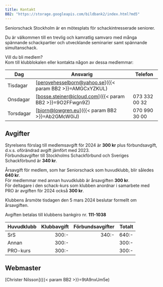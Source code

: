 ```yaml
---
title: Kontakt
BB2: "https://storage.googleapis.com/bildbank2/index.html?md5"
---
```


<div style="text-align:left">

Seniorschack Stockholm är en mötesplats för schackintresserade seniorer.

Du är välkommen till en trevlig och kamratlig samvaro 
med många spännande schackpartier och utvecklande seminarier samt spännande simultanschack.  

Vill du bli medlem?    
Kom till klubblokalen eller kontakta någon av dessa medlemmar:   
</div>

| Dag       | Ansvarig                                        | Telefon       |
|-----------|-------------------------------------------------|---------------|
| Tisdagar  | [perovehesselborn@yahoo.se]({{< param BB2 >}}=AMGCxYZKUL) |               |
| Onsdagar  | [bosse.steiner@icloud.com]({{< param BB2 >}}=9O2FFwgn9Z)  | 073 332 00 32 |
| Torsdagar | [bjorn@lowgren.eu]({{< param BB2 >}}=Ab2GMcW0iJ)          | 070 990 30 00 |

## Avgifter 

<div style="text-align:left">

Styrelsens förslag till medlemsavgift för 2024 är **300 kr** plus förbundsavgift,  
d.v.s. oförändrad avgift jämfört med 2023.  
Förbundsavgifter till Stockholms Schackförbund och Sveriges Schackförbund är **340 kr**.

Årsavgift för medlem, som har Seniorschack som huvudklubb, blir således **640 kr**.  
För medlemmar med annan huvudklubb är årsavgiften **300 kr**.  
För deltagare i den schack-kurs som klubben anordnar i samarbete med PRO
är avgiften för 2024 också **300 kr**.  

Klubbens årsmöte tisdagen den 5 mars 2024 beslutar formellt om årsavgiften.

Avgiften betalas till klubbens bankgiro nr. **111-1038**

</div>

| Huvudklubb | Klubbavgift | Förbundsavgifter | Totalt |
|------------|------------:|-----------------:|-------:|
| SrS        |       300:- |            340:- |  640:- |
| Annan      |       300:- |                  |  300:- |
| PRO-kurs   |       300:- |                  |  300:- |

## Webmaster

[Christer Nilsson]({{< param BB2 >}}=9tA9nxUm5e) 